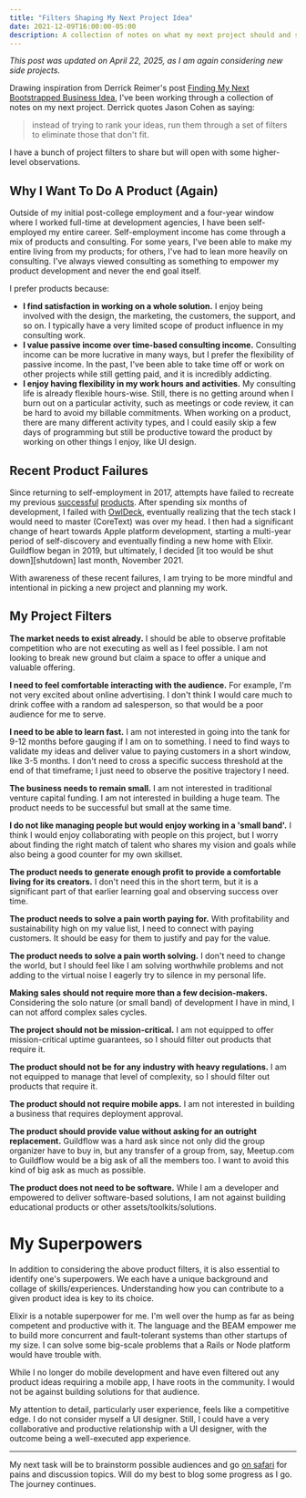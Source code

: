 ```yaml
---
title: "Filters Shaping My Next Project Idea"
date: 2021-12-09T16:00:00-05:00
description: A collection of notes on what my next project should and should not be.
---
```


_This post was updated on April 22, 2025, as I am again considering new side projects._

Drawing inspiration from Derrick Reimer's post [Finding My Next Bootstrapped Business Idea], I've been working through a collection of notes on my next project. Derrick quotes Jason Cohen as saying:

> instead of trying to rank your ideas, run them through a set of filters to eliminate those that don't fit.

[Finding My Next Bootstrapped Business Idea]: https://www.derrickreimer.com/essays/2019/05/28/finding-my-next-bootstrapped-business-idea.html

I have a bunch of project filters to share but will open with some higher-level observations.

## Why I Want To Do A Product (Again)

Outside of my initial post-college employment and a four-year window where I worked full-time at development agencies, I have been self-employed my entire career. Self-employment income has come through a mix of products and consulting. For some years, I've been able to make my entire living from my products; for others, I've had to lean more heavily on consulting. I've always viewed consulting as something to empower my product development and never the end goal itself. 

I prefer products because:

* **I find satisfaction in working on a whole solution.** I enjoy being involved with the design, the marketing, the customers, the support, and so on. I typically have a very limited scope of product influence in my consulting work.
* **I value passive income over time-based consulting income.** Consulting income can be more lucrative in many ways, but I prefer the flexibility of passive income. In the past, I've been able to take time off or work on other projects while still getting paid, and it is incredibly addicting.
* **I enjoy having flexibility in my work hours and activities.** My consulting life is already flexible hours-wise. Still, there is no getting around when I burn out on a particular activity, such as meetings or code review, it can be hard to avoid my billable commitments. When working on a product, there are many different activity types, and I could easily skip a few days of programming but still be productive toward the product by working on other things I enjoy, like UI design.

## Recent Product Failures

Since returning to self-employment in 2017, attempts have failed to recreate my previous [successful](/projects/profittrain/) [products](/projects/dex/). After spending six months of development, I failed with [OwlDeck], eventually realizing that the tech stack I would need to master (CoreText) was over my head. I then had a significant change of heart towards Apple platform development, starting a multi-year period of self-discovery and eventually finding a new home with Elixir. Guildflow began in 2019, but ultimately, I decided [it too would be shut down][shutdown] last month, November 2021.   

[OwlDeck]: /projects/owldeck/
[shut down]: /posts/2021/10/guildflow-shutdown/

With awareness of these recent failures, I am trying to be more mindful and intentional in picking a new project and planning my work.

## My Project Filters

**The market needs to exist already.** I should be able to observe profitable competition who are not executing as well as I feel possible. I am not looking to break new ground but claim a space to offer a unique and valuable offering.

**I need to feel comfortable interacting with the audience.** For example, I'm not very excited about online advertising. I don't think I would care much to drink coffee with a random ad salesperson, so that would be a poor audience for me to serve.

**I need to be able to learn fast.** I am not interested in going into the tank for 9-12 months before gauging if I am on to something. I need to find ways to validate my ideas and deliver value to paying customers in a short window, like 3-5 months. I don't need to cross a specific success threshold at the end of that timeframe; I just need to observe the positive trajectory I need.

**The business needs to remain small.** I am not interested in traditional venture capital funding. I am not interested in building a huge team. The product needs to be successful but small at the same time.

**I do not like managing people but would enjoy working in a 'small band'.** I think I would enjoy collaborating with people on this project, but I worry about finding the right match of talent who shares my vision and goals while also being a good counter for my own skillset.

**The product needs to generate enough profit to provide a comfortable living for its creators.** I don't need this in the short term, but it is a significant part of that earlier learning goal and observing success over time.

**The product needs to solve a pain worth paying for.** With profitability and sustainability high on my value list, I need to connect with paying customers. It should be easy for them to justify and pay for the value.

**The product needs to solve a pain worth solving.** I don't need to change the world, but I should feel like I am solving worthwhile problems and not adding to the virtual noise I eagerly try to silence in my personal life.

**Making sales should not require more than a few decision-makers.** Considering the solo nature (or small band) of development I have in mind, I can not afford complex sales cycles. 

**The project should not be mission-critical.** I am not equipped to offer mission-critical uptime guarantees, so I should filter out products that require it.

**The product should not be for any industry with heavy regulations.** I am not equipped to manage that level of complexity, so I should filter out products that require it.

**The product should not require mobile apps.** I am not interested in building a business that requires deployment approval.

**The product should provide value without asking for an outright replacement.** Guildflow was a hard ask since not only did the group organizer have to buy in, but any transfer of a group from, say, Meetup.com to Guildflow would be a big ask of all the members too. I want to avoid this kind of big ask as much as possible.

**The product does not need to be software.** While I am a developer and empowered to deliver software-based solutions, I am not against building educational products or other assets/toolkits/solutions.

# My Superpowers

In addition to considering the above product filters, it is also essential to identify one's superpowers. We each have a unique background and collage of skills/experiences. Understanding how you can contribute to a given product idea is key to its choice.

Elixir is a notable superpower for me. I'm well over the hump as far as being competent and productive with it. The language and the BEAM empower me to build more concurrent and fault-tolerant systems than other startups of my size. I can solve some big-scale problems that a Rails or Node platform would have trouble with.

While I no longer do mobile development and have even filtered out any product ideas requiring a mobile app, I have roots in the community. I would not be against building solutions for that audience.

My attention to detail, particularly user experience, feels like a competitive edge. I do not consider myself a UI designer. Still, I could have a very collaborative and productive relationship with a UI designer, with the outcome being a well-executed app experience.

***

My next task will be to brainstorm possible audiences and go [on safari](https://joelhooks.com/7-steps-of-30x500) for pains and discussion topics. Will do my best to blog some progress as I go. The journey continues.
